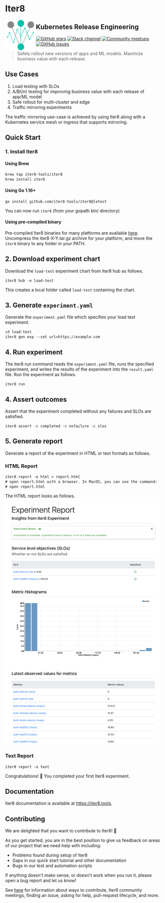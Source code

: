 # Iter8

<img alt="Iter8" src="mkdocs/docs/images/favicon.png" width="100" align="left">

## Kubernetes Release Engineering

[![GitHub stars](https://img.shields.io/github/stars/iter8-tools/iter8?style=social)](https://github.com/iter8-tools/iter8/stargazers)
[![Slack channel](https://img.shields.io/badge/Slack-Join-purple)](https://join.slack.com/t/iter8-tools/shared_invite/zt-awl2se8i-L0pZCpuHntpPejxzLicbmw)
[![Community meetups](https://img.shields.io/badge/meet-Iter8%20community%20meetups-brightgreen)](https://iter8.tools/0.7/getting-started/help/#iter8-community-meetings)
[![GitHub issues](https://img.shields.io/github/issues/iter8-tools/iter8)](https://github.com/iter8tools/iter8/issues)

> Safely rollout new versions of apps and ML models. Maximize business value with each release.


## Use Cases

1.  Load testing with SLOs
2.  A/B(/n) testing for improving business value with each release of app/ML model
3.  Safe rollout for multi-cluster and edge
4.  Traffic mirroring experiments

The traffic mirroring use-case is achieved by using Iter8 along with a Kubernetes service mesh or ingress that supports mirroring.

## Quick Start

### 1. Install Iter8
#### Using Brew
```shell
brew tap iter8-tools/iter8
brew install iter8
```

#### Using Go 1.16+
```shell
go install github.com/iter8-tools/iter8@latest
```
You can now run `iter8` (from your gopath bin/ directory)

#### Using pre-compiled binary
Pre-compiled Iter8 binaries for many platforms are available [here](https://github.com/iter8-tools/iter8/releases). Uncompress the iter8-X-Y.tar.gz archive for your platform, and move the `iter8` binary to any folder in your PATH.

## 2. Download experiment chart
Download the `load-test` experiment chart from Iter8 hub as follows.

```shell
iter8 hub -e load-test
```

This creates a local folder called `load-test` containing the chart.

## 3. Generate `experiment.yaml`
Generate the `experiment.yaml` file which specifies your load test experiment.

```shell
cd load-test
iter8 gen exp --set url=https://example.com
```

## 4. Run experiment
The iter8 run command reads the `experiment.yaml` file, runs the specified experiment, and writes the results of the experiment into the `result.yaml` file. Run the experiment as follows.

```shell
iter8 run
```

## 4. Assert outcomes
Assert that the experiment completed without any failures and SLOs are satisfied.

```shell
iter8 assert -c completed -c nofailure -c slos
```

## 5. Generate report
Generate a report of the experiment in HTML or text formats as follows.

### HTML Report

```shell
iter8 report -o html > report.html
# open report.html with a browser. In MacOS, you can use the command:
# open report.html
```

The HTML report looks as follows.

![HTML report](mkdocs/docs/getting-started/images/report.html.png)

### Text Report

```shell
iter8 report -o text
```

Congratulations! :tada: You completed your first Iter8 experiment.

## Documentation
Iter8 documentation is available at https://iter8.tools.

## Contributing
We are delighted that you want to contribute to Iter8! 💖

As you get started, you are in the best position to give us feedback on areas of
our project that we need help with including:

* Problems found during setup of Iter8
* Gaps in our quick start tutorial and other documentation
* Bugs in our test and automation scripts

If anything doesn't make sense, or doesn't work when you run it, please open a
bug report and let us know!

See [here](https://iter8.tools/latest/contributing/overview/) for information about ways to contribute, Iter8 community meetings, finding an issue, asking for help, pull-request lifecycle, and more.
